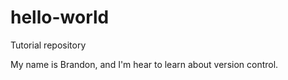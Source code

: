 # hello-world
Tutorial repository

My name is Brandon, and I'm hear to learn about version control.
